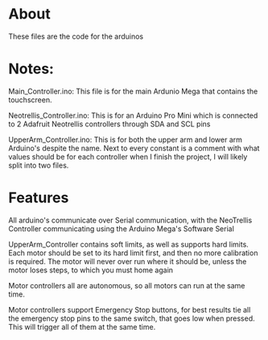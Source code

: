 # About
These files are the code for the arduinos

# Notes:
Main_Controller.ino:
  This file is for the main Ardunio Mega that contains the touchscreen.
  
Neotrellis_Controller.ino:
  This is for an Arduino Pro Mini which is connected to 2 Adafruit Neotrellis controllers through SDA and SCL pins
  
UpperArm_Controller.ino:
  This is for both the upper arm and lower arm Arduino's despite the name. Next to every constant is a comment with what values should be for each controller
    when I finish the project, I will likely split into two files.
    
 
# Features    
All arduino's communicate over Serial communication, with the NeoTrellis Controller communicating using the Arduino Mega's Software Serial

UpperArm_Controller contains soft limits, as well as supports hard limits. Each motor should be set to its hard limit first, and then no more calibration is required. The motor will never over run where it should be, unless the motor loses steps, to which you must home again

Motor controllers all are autonomous, so all motors can run at the same time. 

Motor controllers support Emergency Stop buttons, for best results tie all the emergency stop pins to the same switch, that goes low when pressed. This will trigger all of them at the same time.
